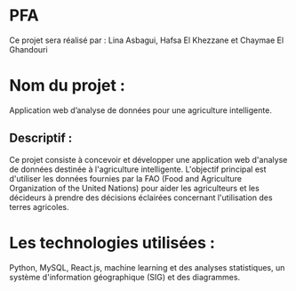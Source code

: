# PFA
Ce projet sera réalisé par : Lina Asbagui, Hafsa El Khezzane et Chaymae El Ghandouri

# Nom du projet : 
Application web d’analyse de données pour une agriculture intelligente.

## Descriptif :
Ce projet consiste à concevoir et développer une application web d'analyse de données destinée à l'agriculture intelligente. L'objectif principal est d'utiliser les données fournies par la FAO (Food and Agriculture Organization of the United Nations) pour aider les agriculteurs et les décideurs à prendre des décisions éclairées concernant l'utilisation des terres agricoles.

# Les technologies utilisées : 
Python, MySQL, React.js, machine learning et des analyses statistiques, un système d'information géographique (SIG) et des diagrammes.





